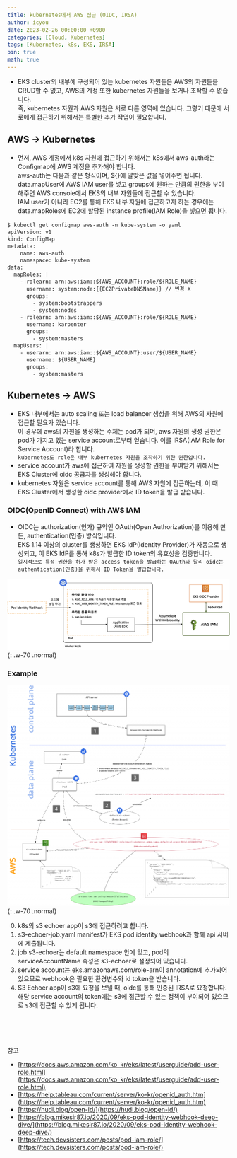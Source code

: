 ```yaml
---
title: kubernetes에서 AWS 접근 (OIDC, IRSA)
author: icyou
date: 2023-02-26 00:00:00 +0900
categories: [Cloud, Kubernetes]
tags: [Kubernetes, k8s, EKS, IRSA]
pin: true
math: true
---
```


- EKS cluster의 내부에 구성되어 있는 kubernetes 자원들은 AWS의 자원들을 CRUD할 수 없고, AWS의 계정 또한 kubernetes 자원들을 보거나 조작할 수 없습니다.  
즉, kubernetes 자원과 AWS 자원은 서로 다른 영역에 있습니다. 그렇기 때문에 서로에게 접근하기 위해서는 특별한 추가 작업이 필요합니다.  


## AWS -> Kubernetes
- 먼저, AWS 계정에서 k8s 자원에 접근하기 위해서는 k8s에서 aws-auth라는 Configmap에 AWS 계정을 추가해야 합니다.   
aws-auth는 다음과 같은 형식이며, ${}에 알맞은 값을 넣어주면 됩니다.  
data.mapUser에 AWS IAM user를 넣고 groups에 원하는 만큼의 권한을 부여해주면 AWS console에서 EKS의 내부 자원들에 접근할 수 있습니다.  
IAM user가 아니라 EC2를 통해 EKS 내부 자원에 접근하고자 하는 경우에는 data.mapRoles에 EC2에 할당된 instance profile(IAM Role)을 넣으면 됩니다.  

```
$ kubectl get configmap aws-auth -n kube-system -o yaml
apiVersion: v1
kind: ConfigMap
metadata:
    name: aws-auth
    namespace: kube-system
data:
  mapRoles: |
    - rolearn: arn:aws:iam::${AWS_ACCOUNT}:role/${ROLE_NAME}
      username: system:node:{{EC2PrivateDNSName}} // 변경 X 
      groups:
        - system:bootstrappers
        - system:nodes
    - rolearn: arn:aws:iam::${AWS_ACCOUNT}:role/${ROLE_NAME}
      username: karpenter
      groups:
        - system:masters
  mapUsers: |
    - userarn: arn:aws:iam::${AWS_ACCOUNT}:user/${USER_NAME}
      username: ${USER_NAME}
      groups:
        - system:masters
```


## Kubernetes -> AWS
- EKS 내부에서는 auto scaling 또는 load balancer 생성을 위해 AWS의 자원에 접근할 필요가 있습니다.  
이 경우에 aws의 자원을 생성하는 주체는 pod가 되며, aws 자원의 생성 권한은 pod가 가지고 있는 service account로부터 얻습니다. 이를 IRSA(IAM Role for Service Account)라 합니다.  
`kubernetes도 role은 내부 kubernetes 자원을 조작하기 위한 권한입니다.`  
- service account가 aws에 접근하여 자원을 생성할 권한을 부여받기 위해서는 EKS Cluster에 oidc 공급자를 생성해야 합니다.  
- kubernetes 자원은 service account를 통해 AWS 자원에 접근하는데, 이 때 EKS Cluster에서 생성한 oidc provider에서 ID token을 발급 받습니다.  


### OIDC(OpenID Connect) with AWS IAM
- OIDC는 authorization(인가) 규약인 OAuth(Open Authorization)를 이용해 만든, authentication(인증) 방식입니다.  
EKS 1.14 이상의 cluster를 생성하면  EKS IdP(Identity Provider)가 자동으로 생성되고, 이 EKS IdP를 통해 k8s가 발급한 ID token의 유효성을 검증합니다.  
`일시적으로 특정 권한을 허가 받은 access token을 발급하는 OAuth와 달리 oidc는 authentication(인증)을 위해서 ID Token을 발급합니다.`

![Desktop View](/assets/img/posts/20230226/pod-identity-webhook.webp){: .w-70 .normal}


### Example
![Desktop View](/assets/img/posts/20230226/irp-eks-setup.png){: .w-70 .normal}

0. k8s의 s3 echoer app이 s3에 접근하려고 합니다. 
1. s3-echoer-job.yaml manifest가 EKS pod identity webhook과 함께 api 서버에 제출됩니다.
2. job s3-echoer는 default namespace 안에 있고, pod의 serviceAccountName 속성은 s3-echoer로 설정되어 있습니다.
3. service account는 eks.amazonaws.com/role-arn이 annotation에 추가되어 있으므로 webhook은 필요한 환경변수와 id token을 받습니다.
4. S3 Echoer app이 s3에 요청을 보낼 때, oidc를 통해 인증된 IRSA로 요청합니다. 해당 service account의 token에는 s3에 접근할 수 있는 정책이 부여되어 있으므로 s3에 접근할 수 있게 됩니다.



<br/><br/><br/><br/>
참고 
- [https://docs.aws.amazon.com/ko_kr/eks/latest/userguide/add-user-role.html](https://docs.aws.amazon.com/ko_kr/eks/latest/userguide/add-user-role.html)
- [https://help.tableau.com/current/server/ko-kr/openid_auth.htm](https://help.tableau.com/current/server/ko-kr/openid_auth.htm)
- [https://hudi.blog/open-id/](https://hudi.blog/open-id/)
- [https://blog.mikesir87.io/2020/09/eks-pod-identity-webhook-deep-dive/](https://blog.mikesir87.io/2020/09/eks-pod-identity-webhook-deep-dive/)
- [https://tech.devsisters.com/posts/pod-iam-role/](https://tech.devsisters.com/posts/pod-iam-role/)
